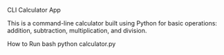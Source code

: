 CLI Calculator App

This is a command-line calculator built using Python for basic operations: addition, subtraction, multiplication, and division.

How to Run
bash
python calculator.py
